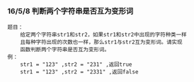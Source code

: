 ### 16/5/8 判断两个字符串是否互为变形词 ###

	题目：
		给定两个字符串str1和str2，如果str1和str2中出现的字符种类一样
		且每种字符出现的次数也一样，那么str1与str2互为变形词。请实现
		函数判断两个字符串是否互为变形词。
	例：
		str1 = "123" ,str2 = "231" ,返回true
		str1 = "123" ,str2 = "2331" ,返回false
